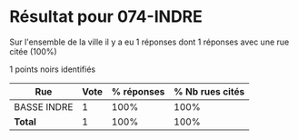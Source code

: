 # Résultat pour 074-INDRE

Sur l'ensemble de la ville il y a eu 1 réponses dont 1 réponses avec une rue citée (100%)

1 points noirs identifiés

| Rue | Vote | % réponses | % Nb rues cités|
|-----|------|------------|----------------|
| BASSE INDRE | 1 | 100% | 100%|
| **Total** | 1 | 100% | 100%|
